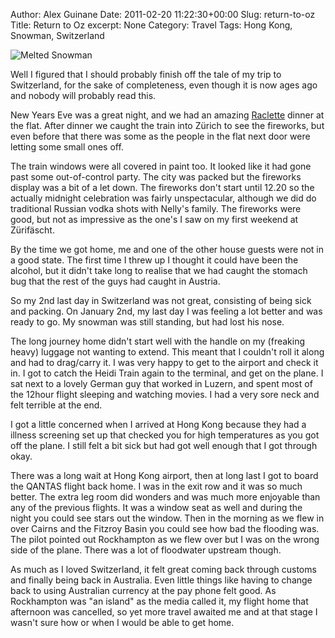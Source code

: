Author: Alex Guinane
Date: 2011-02-20 11:22:30+00:00
Slug: return-to-oz
Title: Return to Oz
excerpt: None
Category: Travel
Tags: Hong Kong, Snowman, Switzerland

![Melted Snowman](/images/2011/2011-02-20-return-to-oz/p1060411.jpg)

Well I figured that I should probably finish off the tale of my trip to Switzerland, for the sake of completeness, even though it is now ages ago and nobody will probably read this.

New Years Eve was a great night, and we had an amazing [Raclette](http://en.wikipedia.org/wiki/Raclette) dinner at the flat. After dinner we caught the train into Zürich to see the fireworks, but even before that there was some as the people in the flat next door were letting some small ones off.

The train windows were all covered in paint too. It looked like it had gone past some out-of-control party. The city was packed but the fireworks display was a bit of a let down. The fireworks don't start until 12.20 so the actually midnight celebration was fairly unspectacular, although we did do traditional Russian vodka shots with Nelly's family. The fireworks were good, but not as impressive as the one's I saw on my first weekend at Zürifäscht.

By the time we got home, me and one of the other house guests were not in a good state. The first time I threw up I thought it could have been the alcohol, but it didn't take long to realise that we had caught the stomach bug that the rest of the guys had caught in Austria.

So my 2nd last day in Switzerland was not great, consisting of being sick and packing. On January 2nd, my last day I was feeling a lot better and was ready to go. My snowman was still standing, but had lost his nose.

The long journey home didn't start well with the handle on my (freaking heavy) luggage not wanting to extend. This meant that I couldn't roll it along and had to drag/carry it. I was very happy to get to the airport and check it in. I got to catch the Heidi Train again to the terminal, and get on the plane. I sat next to a lovely German guy that worked in Luzern, and spent most of the 12hour flight sleeping and watching movies. I had a very sore neck and felt terrible at the end.

I got a little concerned when I arrived at Hong Kong because they had a illness screening set up that checked you for high temperatures as you got off the plane. I still felt a bit sick but had got well enough that I got through okay.

There was a long wait at Hong Kong airport, then at long last I got to board the QANTAS flight back home. I was in the exit row and it was so much better. The extra leg room did wonders and was much more enjoyable than any of the previous flights. It was a window seat as well and during the night you could see stars out the window. Then in the morning as we flew in over Cairns and the Fitzroy Basin you could see how bad the flooding was. The pilot pointed out Rockhampton as we flew over but I was on the wrong side of the plane. There was a lot of floodwater upstream though.

As much as I loved Switzerland, it felt great coming back through customs and finally being back in Australia. Even little things like having to change back to using Australian currency at the pay phone felt good. As Rockhampton was "an island" as the media called it, my flight home that afternoon was cancelled, so yet more travel awaited me and at that stage I wasn't sure how or when I would be able to get home.
